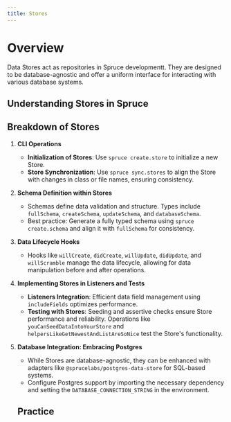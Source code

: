 ```yaml
---
title: Stores
---
```


# Overview
Data Stores act as repositories in Spruce developmentt. They are designed to be database-agnostic and offer a uniform interface for interacting with various database systems.

## Understanding Stores in Spruce

## Breakdown of Stores
1. **CLI Operations**
   - **Initialization of Stores**: Use `spruce create.store` to initialize a new Store.
   - **Store Synchronization**: Use `spruce sync.stores` to align the Store with changes in class or file names, ensuring consistency.

2. **Schema Definition within Stores**
   - Schemas define data validation and structure. Types include `fullSchema`, `createSchema`, `updateSchema`, and `databaseSchema`.
   - Best practice: Generate a fully typed schema using `spruce create.schema` and align it with `fullSchema` for consistency.

3. **Data Lifecycle Hooks**
   - Hooks like `willCreate`, `didCreate`, `willUpdate`, `didUpdate`, and `willScramble` manage the data lifecycle, allowing for data manipulation before and after operations.

4. **Implementing Stores in Listeners and Tests**
   - **Listeners Integration**: Efficient data field management using `includeFields` optimizes performance.
   - **Testing with Stores**: Seeding and assertive checks ensure Store performance and reliability. Operations like `youCanSeedDataIntoYourStore` and `helpersLikeGetNewestAndListAreSoNice` test the Store's functionality.

5. **Database Integration: Embracing Postgres**
   - While Stores are database-agnostic, they can be enhanced with adapters like `@sprucelabs/postgres-data-store` for SQL-based systems.
   - Configure Postgres support by importing the necessary dependency and setting the `DATABASE_CONNECTION_STRING` in the environment.

   ## Practice